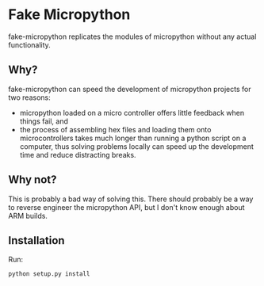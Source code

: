 # Fake Micropython

fake-micropython replicates the modules of micropython without any 
actual functionality.

## Why?

fake-micropython can speed the development of micropython projects for 
two reasons:

- micropython loaded on a micro controller offers little feedback when 
things fail, and
- the process of assembling hex files and loading them onto 
microcontrollers takes much longer than running a python script on a 
computer, thus solving problems locally can speed up the development 
time and reduce distracting breaks.

## Why not?

This is probably a bad way of solving this. There should probably be a 
way to reverse engineer the micropython API, but I don't know enough 
about ARM builds.

## Installation

Run:

```bash
python setup.py install
```

